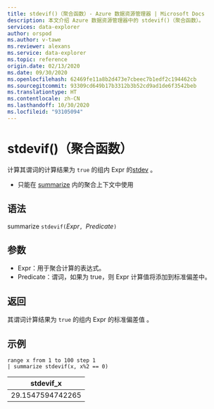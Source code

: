 ```yaml
---
title: stdevif()（聚合函数）- Azure 数据资源管理器 | Microsoft Docs
description: 本文介绍 Azure 数据资源管理器中的 stdevif()（聚合函数）。
services: data-explorer
author: orspod
ms.author: v-tawe
ms.reviewer: alexans
ms.service: data-explorer
ms.topic: reference
origin.date: 02/13/2020
ms.date: 09/30/2020
ms.openlocfilehash: 62469fe11a8b2d473e7cbeec7b1edf2c194462cb
ms.sourcegitcommit: 93309cd649b17b3312b3b52cd9ad1de6f3542beb
ms.translationtype: HT
ms.contentlocale: zh-CN
ms.lasthandoff: 10/30/2020
ms.locfileid: "93105094"
---
```

# <a name="stdevif-aggregation-function"></a>stdevif()（聚合函数）

计算其谓词的计算结果为 `true` 的组内 Expr 的[stdev](stdev-aggfunction.md) 。

* 只能在 [summarize](summarizeoperator.md) 内的聚合上下文中使用

## <a name="syntax"></a>语法

summarize `stdevif(`*Expr*`, `*Predicate*`)`

## <a name="arguments"></a>参数

* Expr：用于聚合计算的表达式。 
* Predicate：谓词，如果为 true，则 Expr 计算值将添加到标准偏差中。

## <a name="returns"></a>返回

其谓词计算结果为 `true` 的组内 Expr 的标准偏差值 。
 
## <a name="examples"></a>示例

```kusto
range x from 1 to 100 step 1
| summarize stdevif(x, x%2 == 0)

```

|stdevif_x|
|---|
|29.1547594742265|
